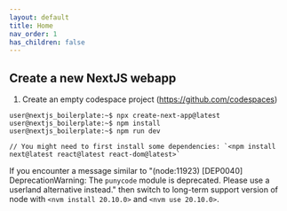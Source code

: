 ```yaml
---
layout: default
title: Home
nav_order: 1
has_children: false
---
```


## Create a new NextJS webapp

1. Create an empty codespace project (https://github.com/codespaces)

```console
user@nextjs_boilerplate:~$ npx create-next-app@latest
user@nextjs_boilerplate:~$ npm install
user@nextjs_boilerplate:~$ npm run dev

// You might need to first install some dependencies: `<npm install next@latest react@latest react-dom@latest>`
```

If you encounter a message similar to "(node:11923) [DEP0040] DeprecationWarning: The `punycode` module is deprecated. Please use a userland alternative instead." then switch to long-term support version of node with `<nvm install 20.10.0>` and `<nvm use 20.10.0>`.
